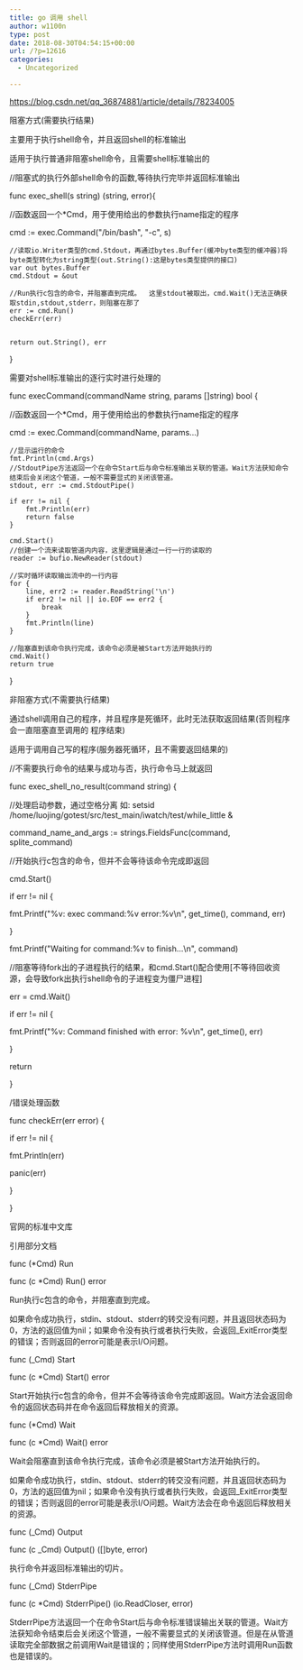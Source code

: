 ```yaml
---
title: go 调用 shell
author: w1100n
type: post
date: 2018-08-30T04:54:15+00:00
url: /?p=12616
categories:
  - Uncategorized

---
```

https://blog.csdn.net/qq_36874881/article/details/78234005

阻塞方式(需要执行结果)
  
主要用于执行shell命令，并且返回shell的标准输出

适用于执行普通非阻塞shell命令，且需要shell标准输出的
  
//阻塞式的执行外部shell命令的函数,等待执行完毕并返回标准输出
  
func exec_shell(s string) (string, error){
      
//函数返回一个*Cmd，用于使用给出的参数执行name指定的程序
      
cmd := exec.Command("/bin/bash", "-c", s)

    //读取io.Writer类型的cmd.Stdout，再通过bytes.Buffer(缓冲byte类型的缓冲器)将byte类型转化为string类型(out.String():这是bytes类型提供的接口)
    var out bytes.Buffer
    cmd.Stdout = &out
    
    //Run执行c包含的命令，并阻塞直到完成。  这里stdout被取出，cmd.Wait()无法正确获取stdin,stdout,stderr，则阻塞在那了
    err := cmd.Run()
    checkErr(err)
    
    
    return out.String(), err
    

}
  
需要对shell标准输出的逐行实时进行处理的
  
func execCommand(commandName string, params []string) bool {
      
//函数返回一个*Cmd，用于使用给出的参数执行name指定的程序
      
cmd := exec.Command(commandName, params...)

    //显示运行的命令
    fmt.Println(cmd.Args)
    //StdoutPipe方法返回一个在命令Start后与命令标准输出关联的管道。Wait方法获知命令结束后会关闭这个管道，一般不需要显式的关闭该管道。
    stdout, err := cmd.StdoutPipe()
    
    if err != nil {
        fmt.Println(err)
        return false
    }
    
    cmd.Start()
    //创建一个流来读取管道内内容，这里逻辑是通过一行一行的读取的
    reader := bufio.NewReader(stdout)
    
    //实时循环读取输出流中的一行内容
    for {
        line, err2 := reader.ReadString('\n')
        if err2 != nil || io.EOF == err2 {
            break
        }
        fmt.Println(line)
    }
    
    //阻塞直到该命令执行完成，该命令必须是被Start方法开始执行的
    cmd.Wait()
    return true
    

}
  
非阻塞方式(不需要执行结果)
  
通过shell调用自己的程序，并且程序是死循环，此时无法获取返回结果(否则程序会一直阻塞直至调用的 程序结束)

适用于调用自己写的程序(服务器死循环，且不需要返回结果的)

//不需要执行命令的结果与成功与否，执行命令马上就返回
  
func exec_shell_no_result(command string) {
      
//处理启动参数，通过空格分离 如: setsid /home/luojing/gotest/src/test_main/iwatch/test/while_little &
      
command_name_and_args := strings.FieldsFunc(command, splite_command)
      
//开始执行c包含的命令，但并不会等待该命令完成即返回
      
cmd.Start()
          
if err != nil {
          
fmt.Printf("%v: exec command:%v error:%v\n", get_time(), command, err)
      
}
      
fmt.Printf("Waiting for command:%v to finish...\n", command)
      
//阻塞等待fork出的子进程执行的结果，和cmd.Start()配合使用[不等待回收资源，会导致fork出执行shell命令的子进程变为僵尸进程]
      
err = cmd.Wait()
      
if err != nil {
          
fmt.Printf("%v: Command finished with error: %v\n", get_time(), err)
      
}
      
return
  
}
  
/错误处理函数
  
func checkErr(err error) {
      
if err != nil {
          
fmt.Println(err)
          
panic(err)
      
}
  
}
  
官网的标准中文库
  
引用部分文档

func (*Cmd) Run
  
func (c *Cmd) Run() error

Run执行c包含的命令，并阻塞直到完成。
  
如果命令成功执行，stdin、stdout、stderr的转交没有问题，并且返回状态码为0，方法的返回值为nil；如果命令没有执行或者执行失败，会返回_ExitError类型的错误；否则返回的error可能是表示I/O问题。
  
func (_Cmd) Start
  
func (c *Cmd) Start() error

Start开始执行c包含的命令，但并不会等待该命令完成即返回。Wait方法会返回命令的返回状态码并在命令返回后释放相关的资源。
  
func (*Cmd) Wait
  
func (c *Cmd) Wait() error
  
Wait会阻塞直到该命令执行完成，该命令必须是被Start方法开始执行的。

如果命令成功执行，stdin、stdout、stderr的转交没有问题，并且返回状态码为0，方法的返回值为nil；如果命令没有执行或者执行失败，会返回_ExitError类型的错误；否则返回的error可能是表示I/O问题。Wait方法会在命令返回后释放相关的资源。
  
func (_Cmd) Output
  
func (c _Cmd) Output() ([]byte, error)
  
执行命令并返回标准输出的切片。
  
func (_Cmd) StderrPipe
  
func (c *Cmd) StderrPipe() (io.ReadCloser, error)
  
StderrPipe方法返回一个在命令Start后与命令标准错误输出关联的管道。Wait方法获知命令结束后会关闭这个管道，一般不需要显式的关闭该管道。但是在从管道读取完全部数据之前调用Wait是错误的；同样使用StderrPipe方法时调用Run函数也是错误的。